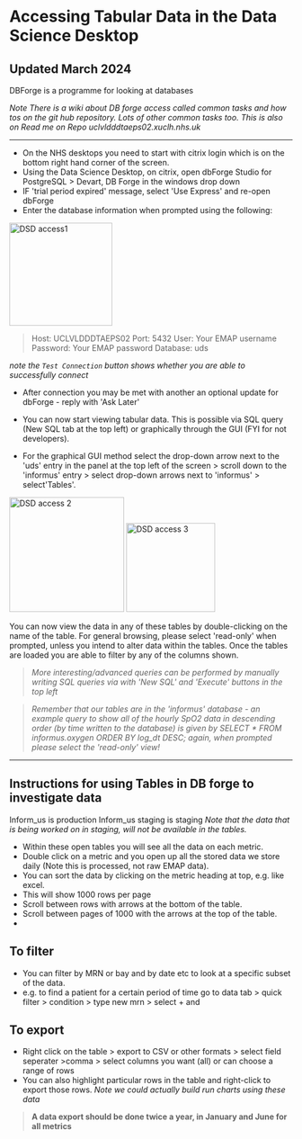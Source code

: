 # Accessing Tabular Data in the Data Science Desktop 

## Updated March 2024

DBForge is a programme for looking at databases

*Note There is a wiki about DB forge access called common tasks and how tos on the git hub repository. Lots of other common tasks too.*
*This is also on Read me on Repo uclvldddtaeps02.xuclh.nhs.uk*

--------

* On the NHS desktops you need to start with citrix login which is on the bottom right hand corner of the screen. 
* Using the Data Science Desktop, on citrix, open dbForge Studio for PostgreSQL > Devart, DB Forge in the windows drop down
* IF 'trial period expired' message, select 'Use Express' and re-open dbForge
* Enter the database information when prompted using the following:

 <img width="183" alt="DSD access1" src="https://github.com/inform-us/requirements_specifications/assets/78792902/be14b155-2e54-44f9-84d2-d274f7c62b3b">



> Host: UCLVLDDDTAEPS02
Port: 5432
User: Your EMAP username
Password: Your EMAP password
Database: uds

*note the `Test Connection` button shows whether you are able to successfully connect*
 
* After connection you may be met with another an optional update for dbForge - reply with 'Ask Later'
 
* You can now start viewing tabular data. This is possible via SQL query (New SQL tab at the top left) or graphically through the GUI (FYI for not developers). 
 
* For the graphical GUI method select the drop-down arrow next to the 'uds' entry in the panel at the top left of the screen > scroll down to the 'informus' entry > select drop-down arrows next to 'informus' > select'Tables'. 

<img width="204" alt="DSD access 2" src="https://github.com/inform-us/requirements_specifications/assets/78792902/ff0ea119-2c44-4339-b4b7-2e37d3a81fbb">

<img width="158" alt="DSD access 3" src="https://github.com/inform-us/requirements_specifications/assets/78792902/69e85472-559d-4a77-ab7b-4c03ebc4773e">


You can now view the data in any of these tables by double-clicking on the name of the table. For general browsing, please select 'read-only' when prompted, unless you intend to alter data within the tables.
Once the tables are loaded you are able to filter by any of the columns shown. 

> *More interesting/advanced queries can be performed by manually writing SQL queries via with 'New SQL' and 'Execute' buttons in the top left*

> *Remember that our tables are in the 'informus' database - an example query to show all of the hourly SpO2 data in descending order (by time written to the database) is given by SELECT * FROM informus.oxygen ORDER BY log_dt DESC; again, when prompted please select the 'read-only' view!*

----------

## Instructions for using Tables in DB forge to investigate data

Inform_us is production 
Inform_us staging is staging
*Note that the data that is being worked on in staging, will not be available in the tables.*

* Within these open tables you will see all the data on each metric. 
* Double click on a metric and you open up all the stored data we store daily (Note this is processed, not raw EMAP data).
* You can sort the data by clicking on the metric heading at top, e.g. like excel.
* This will show 1000 rows per page
* Scroll between rows with arrows at the bottom of the table.
* Scroll between pages of 1000 with the arrows at the top of the table.
* 
## To filter
* You can filter by MRN or bay and by date etc to look at a specific subset of the data.
* e.g. to find a patient for a certain period of time go to data tab > quick filter > condition >  type  new mrn >  select + and 

## To export
* Right click on the table > export to CSV or other formats > select field seperater >comma > select columns you want (all) or can choose a range of rows
* You can also highlight particular rows in the table and right-click to export those rows. 
*Note we could actually build run charts using these data* 

> **A data export should be done twice a year, in January and June for all metrics** 




